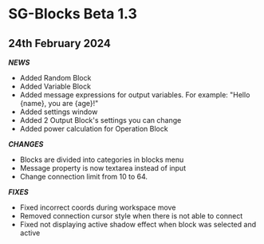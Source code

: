 # SG-Blocks Beta 1.3
## 24th February 2024

***NEWS***
- Added Random Block
- Added Variable Block
- Added message expressions for output variables. For example: "Hello {name}, you are {age}!"
- Added settings window
- Added 2 Output Block's settings you can change
- Added power calculation for Operation Block

***CHANGES***
- Blocks are divided into categories in blocks menu
- Message property is now textarea instead of input
- Change connection limit from 10 to 64.

***FIXES***
- Fixed incorrect coords during workspace move
- Removed connection cursor style when there is not able to connect
- Fixed not displaying active shadow effect when block was selected and active